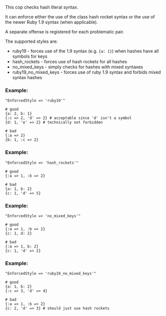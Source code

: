 This cop checks hash literal syntax.

It can enforce either the use of the class hash rocket syntax or
the use of the newer Ruby 1.9 syntax (when applicable).

A separate offense is registered for each problematic pair.

The supported styles are:

* ruby19 - forces use of the 1.9 syntax (e.g. `{a: 1}`) when hashes have
    all symbols for keys
* hash_rockets - forces use of hash rockets for all hashes
* no_mixed_keys - simply checks for hashes with mixed syntaxes
* ruby19_no_mixed_keys - forces use of ruby 1.9 syntax and forbids mixed
    syntax hashes

### Example:
    "EnforcedStyle => 'ruby19'"

    # good
    {a: 2, b: 1}
    {:c => 2, 'd' => 2} # acceptable since 'd' isn't a symbol
    {d: 1, 'e' => 2} # technically not forbidden

    # bad
    {:a => 2}
    {b: 1, :c => 2}

### Example:
    "EnforcedStyle => 'hash_rockets'"

    # good
    {:a => 1, :b => 2}

    # bad
    {a: 1, b: 2}
    {c: 1, 'd' => 5}

### Example:
    "EnforcedStyle => 'no_mixed_keys'"

    # good
    {:a => 1, :b => 2}
    {c: 1, d: 2}

    # bad
    {:a => 1, b: 2}
    {c: 1, 'd' => 2}

### Example:
    "EnforcedStyle => 'ruby19_no_mixed_keys'"

    # good
    {a: 1, b: 2}
    {:c => 3, 'd' => 4}

    # bad
    {:a => 1, :b => 2}
    {c: 2, 'd' => 3} # should just use hash rockets